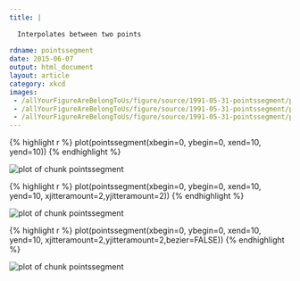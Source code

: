 ```yaml
---
title: |
  
  Interpolates between two points
  
rdname: pointssegment
date: 2015-06-07
output: html_document
layout: article
category: xkcd
images:
 - /allYourFigureAreBelongToUs/figure/source/1991-05-31-pointssegment/pointssegment-1.png
 - /allYourFigureAreBelongToUs/figure/source/1991-05-31-pointssegment/pointssegment-2.png
 - /allYourFigureAreBelongToUs/figure/source/1991-05-31-pointssegment/pointssegment-3.png
---
```





{% highlight r %}
plot(pointssegment(xbegin=0, ybegin=0, xend=10, yend=10))
{% endhighlight %}

![plot of chunk pointssegment](/allYourFigureAreBelongToUs/figure/source/1991-05-31-pointssegment/pointssegment-1.png) 

{% highlight r %}
plot(pointssegment(xbegin=0, ybegin=0, xend=10, yend=10,
                   xjitteramount=2,yjitteramount=2))
{% endhighlight %}

![plot of chunk pointssegment](/allYourFigureAreBelongToUs/figure/source/1991-05-31-pointssegment/pointssegment-2.png) 

{% highlight r %}
plot(pointssegment(xbegin=0, ybegin=0, xend=10, yend=10,
                   xjitteramount=2,yjitteramount=2,bezier=FALSE))
{% endhighlight %}

![plot of chunk pointssegment](/allYourFigureAreBelongToUs/figure/source/1991-05-31-pointssegment/pointssegment-3.png) 